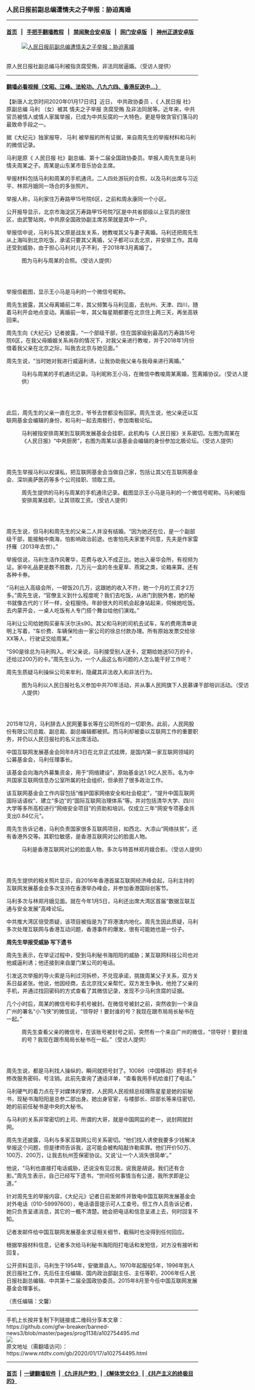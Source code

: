 ### 人民日报前副总编遭情夫之子举报：胁迫离婚
------------------------

#### [首页](https://github.com/gfw-breaker/banned-news3/blob/master/README.md) &nbsp;&nbsp;|&nbsp;&nbsp; [手把手翻墙教程](https://github.com/gfw-breaker/guides/wiki) &nbsp;&nbsp;|&nbsp;&nbsp; [禁闻聚合安卓版](https://github.com/gfw-breaker/bn-android) &nbsp;&nbsp;|&nbsp;&nbsp; [网门安卓版](https://github.com/oGate2/oGate) &nbsp;&nbsp;|&nbsp;&nbsp; [神州正道安卓版](https://github.com/SzzdOgate/update) 



<div><div class="featured_image">
 <a href="https://i.ntdtv.com/assets/uploads/2020/01/008FotoJet-1_meitu_8-1.jpg" target="_blank">
  <figure>
   <img alt="人民日报前副总编遭情夫之子举报：胁迫离婚" src="https://i.ntdtv.com/assets/uploads/2020/01/008FotoJet-1_meitu_8-1-800x450.jpg"/>
  </figure><br/>
 </a>
 <span class="caption">
  原人民日报社副总编马利被指贪腐受贿，非法同居逼婚。（受访人提供）
 </span>
</div>
</div><hr/>

#### [翻墙必看视频（文昭、江峰、法轮功、八九六四、香港反送中...）](http://167.172.214.107/home.html)

<div><div class="post_content" itemprop="articleBody">
 <p>
  【新唐人北京时间2020年01月17日讯】近日，
  <ok href="https://www.ntdtv.com/gb/中共政协委员.htm">
   中共政协委员
  </ok>
  、《
  <ok href="https://www.ntdtv.com/gb/人民日报.htm">
   人民日报
  </ok>
  社》原副总编
  <ok href="https://www.ntdtv.com/gb/马利.htm">
   马利
  </ok>
  （女）被其
  <ok href="https://www.ntdtv.com/gb/情夫之子举报.htm">
   情夫之子举报
  </ok>
  <ok href="https://www.ntdtv.com/gb/贪腐受贿.htm">
   贪腐受贿
  </ok>
  及非法同居等。近年来，中共官员被情人或情人家属举报，已成为中共反腐的一大特色，更是导致贪官们落马的最致命手段之一。
 </p>
 <p>
  据《大纪元》独家报导，
  <ok href="https://www.ntdtv.com/gb/马利.htm">
   马利
  </ok>
  被举报的所有证据，来自周先生的举报材料和马利的微信记录。
 </p>
 <p>
  马利是原《
  <ok href="https://www.ntdtv.com/gb/人民日报.htm">
   人民日报
  </ok>
  社》副总编、第十二届全国政协委员。举报人周先生是马利情夫周某之子。周某是山东某市音乐协会主席。
 </p>
 <p>
  举报材料包括马利和周某的手机通讯，二人四处游玩的合照，以及马利出席与习近平、林郑月娥同一场合的多张照片。
 </p>
 <p>
  举报人称，马利家住万寿路甲15号院6区，之前和周永康同一个小区。
 </p>
 <p>
  公开报导显示，北京市海淀区万寿路甲15号院7区是中共省部级以上官员的居住区，由武警站岗，中共原全国政协副主席苏荣就是其中一户。
 </p>
 <p>
  举报信中说，马利与其父原是战友关系，她教唆其父与妻子离婚。马利还把周先生从上海叫到北京吃饭，承诺只要其父离婚，父子都可以去北京，并安排工作。其母还受到威胁，由于担心马利对儿子不利，于2018年3月离婚了。
 </p>
 <figure class="wp-caption alignnone" id="attachment_102754496" style="width: 617px">
  <ok href="https://i.ntdtv.com/assets/uploads/2020/01/007FotoJet-1_meitu_9-450x300.jpg">
   <img alt="" class="wp-image-102754496" src="https://i.ntdtv.com/assets/uploads/2020/01/007FotoJet-1_meitu_9-450x300.jpg"/>
  </ok>
  <br/><figcaption class="wp-caption-text">
   图为马利与周某的合照。（受访人提供）
  </figcaption><br/>
 </figure><br/>
 <p>
  举报信截图，显示王小马是马利的一个微信号昵称。
 </p>
 <p>
  周先生披露，其父母离婚前二年，其父频繁与马利见面，去杭州、天津、四川，随着马利开会地点变动。离婚前一年，其父每星期都要在北京住上两三天，再坐高铁回来。
 </p>
 <p>
  周先生向《大纪元》记者披露，“一个部级干部，住在国家级别最高的万寿路15号院6区，在我父母婚姻关系尚存的情况下，对我父亲进行教唆，并于2018年1月份借着我父亲在北京之际，叫我去北京与她见面。”
 </p>
 <p>
  周先生说，“当时她对我进行威逼利诱，让我协助我父亲与我母亲进行离婚。”
 </p>
 <figure class="wp-caption alignnone" id="attachment_102754509" style="width: 600px">
  <ok href="https://i.ntdtv.com/assets/uploads/2020/01/01FotoJet-1_meitu_1.jpg">
   <img alt="" class="size-medium wp-image-102754509" src="https://i.ntdtv.com/assets/uploads/2020/01/01FotoJet-1_meitu_1-600x349.jpg"/>
  </ok>
  <br/><figcaption class="wp-caption-text">
   马利与周某的手机通讯记录。马利昵称王小马，在微信中教唆周某离婚，签离婚协议。（受访人提供）
  </figcaption><br/>
 </figure><br/>
 <p>
  此后，周先生的父亲一直在北京，爷爷去世都没有回家。周先生说，他父亲还以互联网基金会编辑的身份，和马利一起去南极行，参加南极论坛。
 </p>
 <figure class="wp-caption alignnone" id="attachment_102754511" style="width: 600px">
  <ok href="https://i.ntdtv.com/assets/uploads/2020/01/003FotoJet_meitu_2.jpg">
   <img alt="" class="size-medium wp-image-102754511" src="https://i.ntdtv.com/assets/uploads/2020/01/003FotoJet_meitu_2-600x400.jpg"/>
  </ok>
  <br/><figcaption class="wp-caption-text">
   马利被指安排周某到互联网发展基金会挂职，此机构与《人民日报》关系密切。左图为周某在《人民日报》“中央厨房”，右图为周某以该基金会编辑的身份参加北极论坛。（受访人提供）
  </figcaption><br/>
 </figure><br/>
 <p>
  周先生举报马利以权谋私，把互联网基金会当做自己家，包括让其父在互联网基金会、深圳奥萨医药等多个公司挂职、领取工资。
 </p>
 <figure class="wp-caption alignnone" id="attachment_102754513" style="width: 600px">
  <ok href="https://i.ntdtv.com/assets/uploads/2020/01/008FotoJet_meitu_5.jpg">
   <img alt="" class="size-medium wp-image-102754513" src="https://i.ntdtv.com/assets/uploads/2020/01/008FotoJet_meitu_5-600x280.jpg"/>
  </ok>
  <br/><figcaption class="wp-caption-text">
   周先生提供的马利与周某的手机通讯记录。截图显示王小马是马利的一个微信号昵称。马利被指安排周某挂职，让其领取工资。（受访人提供）
  </figcaption><br/>
 </figure><br/>
 <p>
  周先生说，但马利和周先生的父亲二人并没有结婚。“因为她还在位，是一个副部级干部，能接触中南海，怕影响政治前途。也害怕先夫家里不同意，先夫是作家雷抒雁（2013年去世）。”
 </p>
 <p>
  举报信说，马利生活作风奢华，花费与收入不成正比。她出入豪华会所，有视频为证。家中礼品更是数不胜数，几万元一盒的冬虫夏草、燕窝之类，论箱来算。还有各种卡券。
 </p>
 <p>
  “马利出入高级会所，一顿饭20几万，这跟她的收入不符，她一个月的工资才2万多。”周先生说，“官僚主义到什么程度呢？我们去吃饭，从进门到脱外套，她的秘书就像古代的丫环一样，全程服侍。年龄很大的司机会起身站起来，伺候她吃饭。去内蒙开会，一桌人吃饭有人专门搭个舞台给他们演戏。”
 </p>
 <p>
  马利让公司给她购买豪车沃尔沃s90。其父和马利的司机去试车，车的费用清单说明上写着，“车价费、车辆保险由一家公司的徐总付款办理。所有原始发票交给徐XX等人，行驶证交给周某。”
 </p>
 <p>
  “S90是徐总为马利购入。听父亲说，马利接受别人送卡，定期给她送50万的卡，还给过200万的卡。”周先生认为，一个人品这么有问题的人怎么能干好工作呢？
 </p>
 <p>
  周先生质疑马利操纵公司来牟利，隐藏其非法收入和非法行为。
 </p>
 <figure class="wp-caption alignnone" id="attachment_102754519" style="width: 600px">
  <ok href="https://i.ntdtv.com/assets/uploads/2020/01/008FotoJet-1_meitu_8.jpg">
   <img alt="" class="size-medium wp-image-102754519" src="https://i.ntdtv.com/assets/uploads/2020/01/008FotoJet-1_meitu_8-600x400.jpg"/>
  </ok>
  <br/><figcaption class="wp-caption-text">
   图为马利以人民日报社名义参加中共70年活动，并从事人民网旗下人民慕课干部培训活动。（受访人提供）
  </figcaption><br/>
 </figure><br/>
 <p>
  2015年12月，马利辞去人民网董事长等在公司所任的一切职务。此前，人民网股份有限公司总裁、副总裁、副总编辑都被抓。而马利却被委以互联网工作的重要职务，并仍以人民日报社的名义出席活动。
 </p>
 <p>
  中国互联网发展基金会同年8月3日在北京正式挂牌，是国内第一家互联网领域的公募基金会，马利任理事长。
 </p>
 <p>
  该基金会向海内外募集资金，用于“网络建设”，原始基金达1.9亿人民币。名为中共国家互联网信息办公室所属的社会组织，但承担了很多政治工作。
 </p>
 <p>
  该互联网基金会工作内容包括“维护国家网络安全和社会稳定”，“提升中国互联网国际话语权”、建立“多边”的“国际互联网治理体系”等。并对包括清华大学、四川大学等多所高校进行“网络安全项目”的资助和培训，仅成立三年“网安专项基金共支出0.84亿元”。
 </p>
 <p>
  周先生告诉记者，马利负责国家很多互联网项目，如西北、大凉山“网络扶贫”，还有香港外交等。其职位敏感，是香港互联网对公的脸面人物。
 </p>
 <figure class="wp-caption alignnone" id="attachment_102754501" style="width: 600px">
  <ok href="https://i.ntdtv.com/assets/uploads/2020/01/02FotoJet-1-450x300.jpg">
   <img alt="" class="size-medium wp-image-102754501" src="https://i.ntdtv.com/assets/uploads/2020/01/02FotoJet-1-450x300-600x338.jpg"/>
  </ok>
  <br/><figcaption class="wp-caption-text">
   马利是香港互联网对公的脸面人物，多次与特首林郑月娥合影。（受访人提供）
  </figcaption><br/>
 </figure><br/>
 <p>
  周先生提供的相关照片显示，自2016年香港首届互联网经济峰会起，马利主持的互联网发展基金会多次支持在香港举办峰会，并参加香港国际创客节。
 </p>
 <p>
  马利多次与林郑月娥见面。就在今年1月5日，马利还出席大湾区首届“数据互联互通与安全发展”高峰论坛。
 </p>
 <p>
  中共推大湾区倍受质疑，该项目被指是为了将港澳内地化。周先生因此质疑，马利多次处理互联网与香港互动问题，香港事件的爆发，很有可能她也是一份子。
 </p>
 <p>
  <strong>
   周先生举报受威胁 写下遗书
  </strong>
 </p>
 <p>
  周先生表示，在举证过程中，受到马利秘书海阳阳的威胁；某互联网科技公司也对他威逼利诱；他还接到来自厦门某公司的电话。
 </p>
 <p>
  引发这次举报的导火索是马利过河拆桥，不兑现承诺，挑拨周某父子关系，双方关系日益紧张。他说，他因经商，去北京找父亲帮忙。双方发生争执，他抢了父亲的手机，并通过找回密码的方式查看了其微信记录，发现不少马利贪腐的证据。
 </p>
 <p>
  几个小时后，周某的微信号和手机号被封。在微信号被封之前，突然收到一个来自广州的署名“小飞侠”的微信说，“领导好！要封谁的号？我现在跟市局局长秘书在一起。”
 </p>
 <figure class="wp-caption alignnone" id="attachment_102754502" style="width: 600px">
  <ok href="https://i.ntdtv.com/assets/uploads/2020/01/03FotoJet.jpg">
   <img alt="" class="size-medium wp-image-102754502" src="https://i.ntdtv.com/assets/uploads/2020/01/03FotoJet-600x400.jpg"/>
  </ok>
  <br/><figcaption class="wp-caption-text">
   周先生查看父亲的微信号，在该账号被封号之前，突然有一个来自广州的微信，“领导好！要封谁的号？我现在跟市局局长秘书在一起。”（受访人提供）
  </figcaption><br/>
 </figure><br/>
 <p>
  周先生说，都是马利找人操纵的，瞬间就把号封了。10086（中国移动）把手机卡修改服务密码，号注销。此前先查询了通话详单，“查看我用手机给谁打了电话。”
 </p>
 <p>
  马利硬气的着力点在于对媒体的掌控，人民网人民视频总经理陈星星是她的前秘书，现秘书海阳阳是总参二部出身。她出身官宦，与楼部长、邱部长等来往密切，她的前前任秘书是中央的大秘书。
 </p>
 <p>
  与马利的关系非常密切的上司、所谓的大哥，就是中国网监的老一，说封网就封网。
 </p>
 <p>
  周先生还披露，马利与多家互联网公司关系密切。“他们找人诱使我要多少钱解决举报这个问题，但是律师告诉我，这可能会被构陷敲诈勒索罪。他们开价50万、100万、200万，让我去杭州签保密协议。又说‘让一个人消失很简单’。”
 </p>
 <p>
  他说，“马利也直接打电话威胁，还说没有见过我，说我是胡说。我们还有合影。”周先生表示，自己已经写下遗书，“世间任何事情当有公道，我所求即是公道。”
 </p>
 <p>
  针对周先生的举报内容，《大纪元》记者日前发邮件并致电中国互联网发展基金会对外电话（010-59997600），电话语音提示可人工查号。但工作人员告诉记者，她只负责呈递消息，其它的一概不清楚。她会把电话和信息呈递上去，何时回复不知。
 </p>
 <p>
  记者发邮件给中国互联网发展基金求证相关细节，截稿时也没得到任何回应。
 </p>
 <p>
  根据举报材料信息，记者多次给马利秘书海阳阳打电话和发短信，对方没有接听和回复。
 </p>
 <p>
  公开资料显示，马利生于1954年，安徽滁县人。1970年起服役5年，1996年到人民日报社工作，先后任主任编辑、国内政治部副主任、主任等职，2006年任人民日报社副总编辑、中共第十二届全国政协委员。2015年8月至今任中国互联网发展基金会理事长。
 </p>
 <p>
  （责任编辑：文馨）
 </p>
 <div class="single_ad">
 </div>
</div>
</div>
<hr/>
手机上长按并复制下列链接或二维码分享本文章：<br/>
https://github.com/gfw-breaker/banned-news3/blob/master/pages/prog1138/a102754495.md <br/>
<a href='https://github.com/gfw-breaker/banned-news3/blob/master/pages/prog1138/a102754495.md'><img src='https://github.com/gfw-breaker/banned-news3/blob/master/pages/prog1138/a102754495.md.png'/></a> <br/>
原文地址（需翻墙访问）：https://www.ntdtv.com/gb/2020/01/17/a102754495.html


------------------------
#### [首页](https://github.com/gfw-breaker/banned-news3/blob/master/README.md) &nbsp;|&nbsp; [一键翻墙软件](https://github.com/gfw-breaker/nogfw/blob/master/README.md) &nbsp;| [《九评共产党》](https://github.com/gfw-breaker/9ping.md/blob/master/README.md#九评之一评共产党是什么) | [《解体党文化》](https://github.com/gfw-breaker/jtdwh.md/blob/master/README.md) | [《共产主义的终极目的》](https://github.com/gfw-breaker/gczydzjmd.md/blob/master/README.md)


<img src='http://gfw-breaker.win/banned-news3/pages/prog1138/a102754495.md' width='0px' height='0px'/>